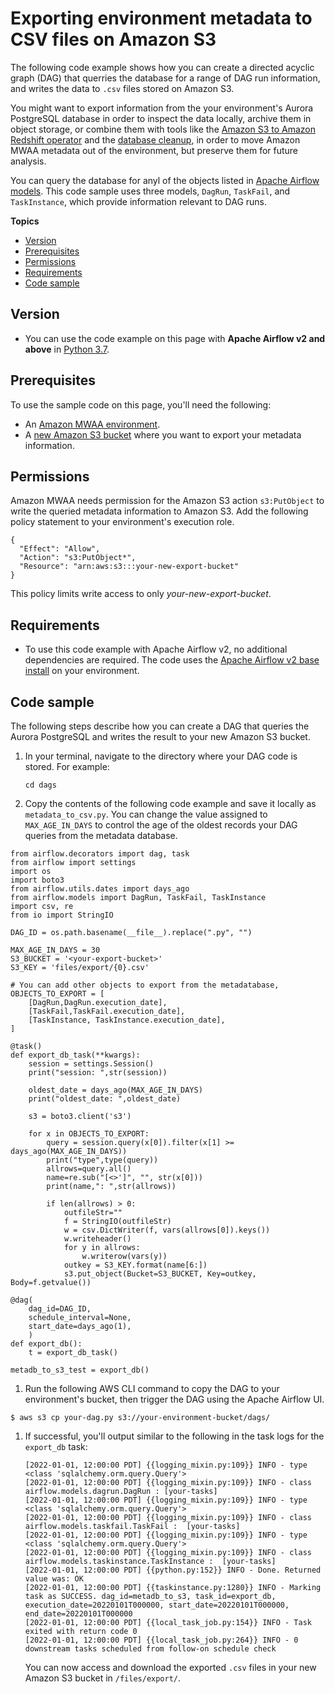 # Exporting environment metadata to CSV files on Amazon S3<a name="samples-dag-run-info-to-csv"></a>

 The following code example shows how you can create a directed acyclic graph \(DAG\) that querries the database for a range of DAG run information, and writes the data to `.csv` files stored on Amazon S3\. 

 You might want to export information from the your environment's Aurora PostgreSQL database in order to inspect the data locally, archive them in object storage, or combine them with tools like the [Amazon S3 to Amazon Redshift operator](https://airflow.apache.org/docs/apache-airflow-providers-amazon/stable/operators/s3_to_redshift.html) and the [database cleanup](samples-database-cleanup.md), in order to move Amazon MWAA metadata out of the environment, but preserve them for future analysis\. 

 You can query the database for anyl of the objects listed in [Apache Airflow models](https://github.com/apache/airflow/tree/v2-0-stable/airflow/models)\. This code sample uses three models, `DagRun`, `TaskFail`, and `TaskInstance`, which provide information relevant to DAG runs\. 

**Topics**
+ [Version](#samples-dag-run-info-to-csv-version)
+ [Prerequisites](#samples-dag-run-info-to-csv-prereqs)
+ [Permissions](#samples-dag-run-info-to-csv-permissions)
+ [Requirements](#samples-dag-run-info-to-csv-dependencies)
+ [Code sample](#samples-dag-run-info-to-csv-code)

## Version<a name="samples-dag-run-info-to-csv-version"></a>
+ You can use the code example on this page with **Apache Airflow v2 and above** in [Python 3\.7](https://www.python.org/dev/peps/pep-0537/)\.

## Prerequisites<a name="samples-dag-run-info-to-csv-prereqs"></a>

To use the sample code on this page, you'll need the following:
+ An [Amazon MWAA environment](get-started.md)\.
+  A [new Amazon S3 bucket](https://docs.aws.amazon.com/AmazonS3/latest/userguide/create-bucket-overview.html) where you want to export your metadata information\. 

## Permissions<a name="samples-dag-run-info-to-csv-permissions"></a>

 Amazon MWAA needs permission for the Amazon S3 action `s3:PutObject` to write the queried metadata information to Amazon S3\. Add the following policy statement to your environment's execution role\. 

```
{
  "Effect": "Allow",
  "Action": "s3:PutObject*",
  "Resource": "arn:aws:s3:::your-new-export-bucket"
}
```

 This policy limits write access to only *your\-new\-export\-bucket*\. 

## Requirements<a name="samples-dag-run-info-to-csv-dependencies"></a>
+ To use this code example with Apache Airflow v2, no additional dependencies are required\. The code uses the [Apache Airflow v2 base install](https://github.com/aws/aws-mwaa-local-runner/blob/main/docker/config/requirements.txt) on your environment\.

## Code sample<a name="samples-dag-run-info-to-csv-code"></a>

 The following steps describe how you can create a DAG that queries the Aurora PostgreSQL and writes the result to your new Amazon S3 bucket\. 

1. In your terminal, navigate to the directory where your DAG code is stored\. For example:

   ```
   cd dags
   ```

1.  Copy the contents of the following code example and save it locally as `metadata_to_csv.py`\. You can change the value assigned to `MAX_AGE_IN_DAYS` to control the age of the oldest records your DAG queries from the metadata database\. 

   ```
   from airflow.decorators import dag, task
   from airflow import settings
   import os
   import boto3
   from airflow.utils.dates import days_ago
   from airflow.models import DagRun, TaskFail, TaskInstance
   import csv, re
   from io import StringIO
   
   DAG_ID = os.path.basename(__file__).replace(".py", "")
   
   MAX_AGE_IN_DAYS = 30 
   S3_BUCKET = '<your-export-bucket>'
   S3_KEY = 'files/export/{0}.csv' 
   
   # You can add other objects to export from the metadatabase,
   OBJECTS_TO_EXPORT = [
       [DagRun,DagRun.execution_date], 
       [TaskFail,TaskFail.execution_date], 
       [TaskInstance, TaskInstance.execution_date],
   ]
    
   @task()
   def export_db_task(**kwargs):
       session = settings.Session()
       print("session: ",str(session))
    
       oldest_date = days_ago(MAX_AGE_IN_DAYS)
       print("oldest_date: ",oldest_date)
   
       s3 = boto3.client('s3')
   
       for x in OBJECTS_TO_EXPORT:
           query = session.query(x[0]).filter(x[1] >= days_ago(MAX_AGE_IN_DAYS))
           print("type",type(query))
           allrows=query.all()
           name=re.sub("[<>']", "", str(x[0]))
           print(name,": ",str(allrows))
   
           if len(allrows) > 0:
               outfileStr=""
               f = StringIO(outfileStr)
               w = csv.DictWriter(f, vars(allrows[0]).keys())
               w.writeheader()
               for y in allrows:
                   w.writerow(vars(y))
               outkey = S3_KEY.format(name[6:])
               s3.put_object(Bucket=S3_BUCKET, Key=outkey, Body=f.getvalue())
    
   @dag(
       dag_id=DAG_ID,
       schedule_interval=None,
       start_date=days_ago(1),
       )
   def export_db():
       t = export_db_task()
   
   metadb_to_s3_test = export_db()
   ```

1.  Run the following AWS CLI command to copy the DAG to your environment's bucket, then trigger the DAG using the Apache Airflow UI\. 

   ```
   $ aws s3 cp your-dag.py s3://your-environment-bucket/dags/
   ```

1. If successful, you'll output similar to the following in the task logs for the `export_db` task:

   ```
   [2022-01-01, 12:00:00 PDT] {{logging_mixin.py:109}} INFO - type <class 'sqlalchemy.orm.query.Query'>
   [2022-01-01, 12:00:00 PDT] {{logging_mixin.py:109}} INFO - class airflow.models.dagrun.DagRun : [your-tasks]
   [2022-01-01, 12:00:00 PDT] {{logging_mixin.py:109}} INFO - type <class 'sqlalchemy.orm.query.Query'>
   [2022-01-01, 12:00:00 PDT] {{logging_mixin.py:109}} INFO - class airflow.models.taskfail.TaskFail :  [your-tasks]
   [2022-01-01, 12:00:00 PDT] {{logging_mixin.py:109}} INFO - type <class 'sqlalchemy.orm.query.Query'>
   [2022-01-01, 12:00:00 PDT] {{logging_mixin.py:109}} INFO - class airflow.models.taskinstance.TaskInstance :  [your-tasks]
   [2022-01-01, 12:00:00 PDT] {{python.py:152}} INFO - Done. Returned value was: OK
   [2022-01-01, 12:00:00 PDT] {{taskinstance.py:1280}} INFO - Marking task as SUCCESS. dag_id=metadb_to_s3, task_id=export_db, execution_date=20220101T000000, start_date=20220101T000000, end_date=20220101T000000
   [2022-01-01, 12:00:00 PDT] {{local_task_job.py:154}} INFO - Task exited with return code 0
   [2022-01-01, 12:00:00 PDT] {{local_task_job.py:264}} INFO - 0 downstream tasks scheduled from follow-on schedule check
   ```

    You can now access and download the exported `.csv` files in your new Amazon S3 bucket in `/files/export/`\. 